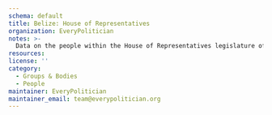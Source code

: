 ```yaml
---
schema: default
title: Belize: House of Representatives
organization: EveryPolitician
notes: >-
  Data on the people within the House of Representatives legislature of Belize.
resources:
license: ''
category:
  - Groups & Bodies
  - People
maintainer: EveryPolitician
maintainer_email: team@everypolitician.org
---
```

